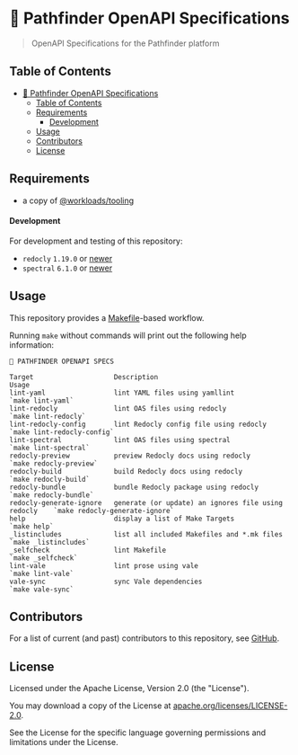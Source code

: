 # 🧭  Pathfinder OpenAPI Specifications

> OpenAPI Specifications for the Pathfinder platform

## Table of Contents

<!-- TOC -->
* [🧭  Pathfinder OpenAPI Specifications](#-pathfinder-openapi-specifications)
  * [Table of Contents](#table-of-contents)
  * [Requirements](#requirements)
      * [Development](#development)
  * [Usage](#usage)
  * [Contributors](#contributors)
  * [License](#license)
<!-- TOC -->

## Requirements

- a copy of [@workloads/tooling](https://github.com/workloads/tooling)

#### Development

For development and testing of this repository:

* `redocly` `1.19.0` or [newer](https://redocly.com/docs/cli/installation)
* `spectral` `6.1.0` or [newer](https://docs.stoplight.io/docs/spectral/b8391e051b7d8-installation)

## Usage

This repository provides a [Makefile](./Makefile)-based workflow.

Running `make` without commands will print out the following help information:

```text
🧭 PATHFINDER OPENAPI SPECS

Target                    Description                                           Usage
lint-yaml                 lint YAML files using yamllint                        `make lint-yaml`
lint-redocly              lint OAS files using redocly                          `make lint-redocly`
lint-redocly-config       lint Redocly config file using redocly                `make lint-redocly-config`
lint-spectral             lint OAS files using spectral                         `make lint-spectral`
redocly-preview           preview Redocly docs using redocly                    `make redocly-preview`
redocly-build             build Redocly docs using redocly                      `make redocly-build`
redocly-bundle            bundle Redocly package using redocly                  `make redocly-bundle`
redocly-generate-ignore   generate (or update) an ignores file using redocly    `make redocly-generate-ignore`
help                      display a list of Make Targets                        `make help`
_listincludes             list all included Makefiles and *.mk files            `make _listincludes`
_selfcheck                lint Makefile                                         `make _selfcheck`
lint-vale                 lint prose using vale                                 `make lint-vale`
vale-sync                 sync Vale dependencies                                `make vale-sync`
```

## Contributors

For a list of current (and past) contributors to this repository, see [GitHub](https://github.com/workloads/pathfinder-openapi-specs/graphs/contributors).

## License

Licensed under the Apache License, Version 2.0 (the "License").

You may download a copy of the License at [apache.org/licenses/LICENSE-2.0](http://www.apache.org/licenses/LICENSE-2.0).

See the License for the specific language governing permissions and limitations under the License.
